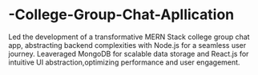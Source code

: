 # -College-Group-Chat-Apllication
Led the development of a transformative MERN Stack college group chat app, abstracting backend complexities with Node.js for a seamless user journey. Leaveraged MongoDB for scalable data storage and React.js for intuitive UI abstraction,optimizing performance and user engagement.
